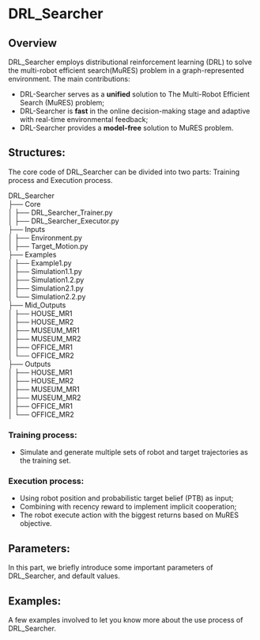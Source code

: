 # DRL_Searcher
## Overview

DRL_Searcher employs distributional reinforcement learning (DRL) to solve the multi-robot efficient search(MuRES) problem in a graph-represented environment. The main contributions:

- DRL-Searcher serves as a **unified** solution to The Multi-Robot Efficient Search (MuRES) problem;
- DRL-Searcher is **fast** in the online decision-making stage and adaptive with real-time environmental feedback;
- DRL-Searcher provides a **model-free** solution to MuRES problem.


## Structures:
The core code of DRL_Searcher can be divided into two parts: Training process and Execution process.

DRL_Searcher  
├── Core  
│   ├── DRL_Searcher_Trainer.py  
│   ├── DRL_Searcher_Executor.py  
├── Inputs  
│   ├── Environment.py  
│   ├── Target_Motion.py  
├── Examples  
│   ├── Example1.py  
│   ├── Simulation1.1.py  
│   ├── Simulation1.2.py  
│   ├── Simulation2.1.py  
│   └── Simulation2.2.py  
├── Mid_Outputs  
│   ├── HOUSE_MR1  
│   ├── HOUSE_MR2  
│   ├── MUSEUM_MR1  
│   ├── MUSEUM_MR2  
│   ├── OFFICE_MR1  
│   └── OFFICE_MR2  
├── Outputs  
│   ├── HOUSE_MR1  
│   ├── HOUSE_MR2  
│   ├── MUSEUM_MR1  
│   ├── MUSEUM_MR2  
│   ├── OFFICE_MR1  
│   └── OFFICE_MR2  

### Training process:
- Simulate and generate multiple sets of robot and target trajectories as the training set.

### Execution process:
- Using robot position and probabilistic target belief (PTB) as input;
- Combining with recency reward to implement implicit cooperation;
- The robot execute action with the biggest returns based on MuRES objective.

## Parameters:
In this part, we briefly introduce some important parameters of DRL_Searcher, and default values.


## Examples:
A few examples involved to let you know more about the use process of DRL_Searcher.
